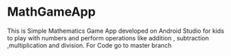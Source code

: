 # MathGameApp
This is Simple Mathematics Game App developed on Android Studio for kids to play with numbers and perform operations like addition , subtraction ,multiplication and division. For Code go to master branch

